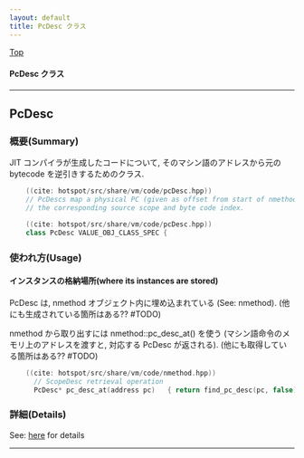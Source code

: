 ```yaml
---
layout: default
title: PcDesc クラス 
---
```

[Top](../index.html)

#### PcDesc クラス 



---
## <a name="noXQURoWtD" id="noXQURoWtD">PcDesc</a>

### 概要(Summary)
JIT コンパイラが生成したコードについて, そのマシン語のアドレスから元の bytecode を逆引きするためのクラス.


```cpp
    ((cite: hotspot/src/share/vm/code/pcDesc.hpp))
    // PcDescs map a physical PC (given as offset from start of nmethod) to
    // the corresponding source scope and byte code index.
```


```cpp
    ((cite: hotspot/src/share/vm/code/pcDesc.hpp))
    class PcDesc VALUE_OBJ_CLASS_SPEC {
```

### 使われ方(Usage)
#### インスタンスの格納場所(where its instances are stored)
PcDesc は, nmethod オブジェクト内に埋め込まれている (See: nmethod). (他にも生成されている箇所はある?? #TODO)

nmethod から取り出すには nmethod::pc_desc_at() を使う
(マシン語命令のメモリ上のアドレスを渡すと, 対応する PcDesc が返される).
(他にも取得している箇所はある?? #TODO)


```cpp
    ((cite: hotspot/src/share/vm/code/nmethod.hpp))
      // ScopeDesc retrieval operation
      PcDesc* pc_desc_at(address pc)   { return find_pc_desc(pc, false); }
```




### 詳細(Details)
See: [here](../doxygen/classPcDesc.html) for details

---
